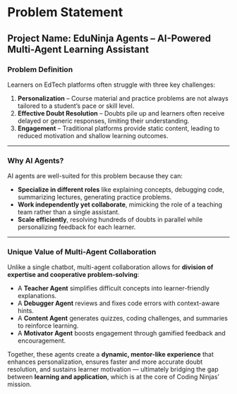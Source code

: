 # Problem Statement  

## Project Name: **EduNinja Agents – AI-Powered Multi-Agent Learning Assistant**  

### **Problem Definition**  
Learners on EdTech platforms often struggle with three key challenges:  
1. **Personalization** – Course material and practice problems are not always tailored to a student’s pace or skill level.  
2. **Effective Doubt Resolution** – Doubts pile up and learners often receive delayed or generic responses, limiting their understanding.  
3. **Engagement** – Traditional platforms provide static content, leading to reduced motivation and shallow learning outcomes.  

---

### **Why AI Agents?**  
AI agents are well-suited for this problem because they can:  
- **Specialize in different roles** like explaining concepts, debugging code, summarizing lectures, generating practice problems.  
- **Work independently yet collaborate**, mimicking the role of a teaching team rather than a single assistant.  
- **Scale efficiently**, resolving hundreds of doubts in parallel while personalizing feedback for each learner.  

---

### **Unique Value of Multi-Agent Collaboration**  
Unlike a single chatbot, multi-agent collaboration allows for **division of expertise and cooperative problem-solving**:  
- A **Teacher Agent** simplifies difficult concepts into learner-friendly explanations.  
- A **Debugger Agent** reviews and fixes code errors with context-aware hints.  
- A **Content Agent** generates quizzes, coding challenges, and summaries to reinforce learning.  
- A **Motivator Agent** boosts engagement through gamified feedback and encouragement.  

Together, these agents create a **dynamic, mentor-like experience** that enhances personalization, ensures faster and more accurate doubt resolution, and sustains learner motivation — ultimately bridging the gap between **learning and application**, which is at the core of Coding Ninjas’ mission.  
